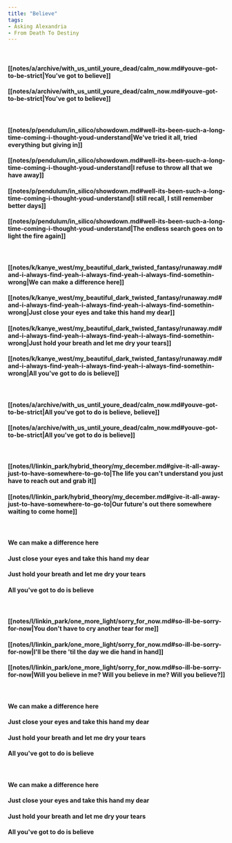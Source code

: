 ```yaml
---
title: "Believe"
tags:
- Asking Alexandria
- From Death To Destiny
---
```

&nbsp;
#### [[notes/a/archive/with_us_until_youre_dead/calm_now.md#youve-got-to-be-strict|You've got to believe]]
#### [[notes/a/archive/with_us_until_youre_dead/calm_now.md#youve-got-to-be-strict|You've got to believe]]
&nbsp;
#### [[notes/p/pendulum/in_silico/showdown.md#well-its-been-such-a-long-time-coming-i-thought-youd-understand|We've tried it all, tried everything but giving in]]
#### [[notes/p/pendulum/in_silico/showdown.md#well-its-been-such-a-long-time-coming-i-thought-youd-understand|I refuse to throw all that we have away]]
#### [[notes/p/pendulum/in_silico/showdown.md#well-its-been-such-a-long-time-coming-i-thought-youd-understand|I still recall, I still remember better days]]
#### [[notes/p/pendulum/in_silico/showdown.md#well-its-been-such-a-long-time-coming-i-thought-youd-understand|The endless search goes on to light the fire again]]
&nbsp;
#### [[notes/k/kanye_west/my_beautiful_dark_twisted_fantasy/runaway.md#and-i-always-find-yeah-i-always-find-yeah-i-always-find-somethin-wrong|We can make a difference here]]
#### [[notes/k/kanye_west/my_beautiful_dark_twisted_fantasy/runaway.md#and-i-always-find-yeah-i-always-find-yeah-i-always-find-somethin-wrong|Just close your eyes and take this hand my dear]]
#### [[notes/k/kanye_west/my_beautiful_dark_twisted_fantasy/runaway.md#and-i-always-find-yeah-i-always-find-yeah-i-always-find-somethin-wrong|Just hold your breath and let me dry your tears]]
#### [[notes/k/kanye_west/my_beautiful_dark_twisted_fantasy/runaway.md#and-i-always-find-yeah-i-always-find-yeah-i-always-find-somethin-wrong|All you've got to do is believe]]
&nbsp;
#### [[notes/a/archive/with_us_until_youre_dead/calm_now.md#youve-got-to-be-strict|All you've got to do is believe, believe]]
#### [[notes/a/archive/with_us_until_youre_dead/calm_now.md#youve-got-to-be-strict|All you've got to do is believe]]
&nbsp;
#### [[notes/l/linkin_park/hybrid_theory/my_december.md#give-it-all-away-just-to-have-somewhere-to-go-to|The life you can't understand you just have to reach out and grab it]]
#### [[notes/l/linkin_park/hybrid_theory/my_december.md#give-it-all-away-just-to-have-somewhere-to-go-to|Our future's out there somewhere waiting to come home]]
&nbsp;
#### We can make a difference here
#### Just close your eyes and take this hand my dear
#### Just hold your breath and let me dry your tears
#### All you've got to do is believe
&nbsp;
#### [[notes/l/linkin_park/one_more_light/sorry_for_now.md#so-ill-be-sorry-for-now|You don't have to cry another tear for me]]
#### [[notes/l/linkin_park/one_more_light/sorry_for_now.md#so-ill-be-sorry-for-now|I'll be there 'til the day we die hand in hand]]
#### [[notes/l/linkin_park/one_more_light/sorry_for_now.md#so-ill-be-sorry-for-now|Will you believe in me? Will you believe in me? Will you believe?]]
&nbsp;
#### We can make a difference here
#### Just close your eyes and take this hand my dear
#### Just hold your breath and let me dry your tears
#### All you've got to do is believe
&nbsp;
#### We can make a difference here
#### Just close your eyes and take this hand my dear
#### Just hold your breath and let me dry your tears
#### All you've got to do is believe
